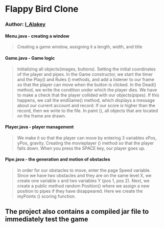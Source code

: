 # Flappy Bird Clone

### Author: [I_Alakey](https://www.instagram.com/i_alakey)

#### Menu.java - creating a window
>Creating a game window, assigning it a length, width, and title

#### Game.java - Game logic
>Initializing all objects(images, buttons). Setting the initial coordinates of the player and pipes. In the Game constructor, we start the timer and the Play() and Rules () methods, and add a listener to our frame so that the player can move when the button is clicked. In the Dead() method, we write the condition under which the player dies. We have to make a check that the player collided with our objects(pipes). If this happens, we call the endGame() method, which displays a message about our current account and record. If our score is higher than the record, then we write to the file. In paint (), all objects that are located on the frame are drawn.

#### Player.java - player management
>We make it so that the player can move by entering 3 variables xPos, yPos, gravity. Creating the movieplayer () method so that the player falls down. When you press the SPACE key, our player goes up.

#### Pipe.java - the generation and motion of obstacles
>In order for our obstacles to move, enter the page Speed variable. Since we have two obstacles and they are on the same level X, we create one variable x and two variables Y (pos 1, pos 2). Next, we create a public method random Position() where we assign a new position to pipes if they have disappeared. Here we create the myPoints () scoring function.

## The project also contains a compiled jar file to immediately test the game



